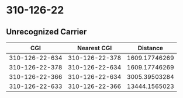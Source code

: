 # 310-126-22
## Unrecognized Carrier


| CGI | Nearest CGI | Distance |
|-----|-------------|----------|
| 310-126-22-634 | 310-126-22-378 | 1609.17746269 |
| 310-126-22-378 | 310-126-22-634 | 1609.17746269 |
| 310-126-22-366 | 310-126-22-634 | 3005.39503284 |
| 310-126-22-633 | 310-126-22-366 | 13444.1565023 |

